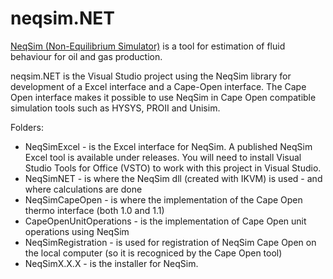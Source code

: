 # neqsim.NET
[NeqSim (Non-Equilibrium Simulator)](https://equinor.github.io/neqsimhome/) is a tool for estimation of fluid behaviour for oil and gas production.

neqsim.NET is the Visual Studio project using the NeqSim library for development of a Excel interface and a Cape-Open interface. The Cape Open interface makes it possible to use NeqSim in Cape Open compatible simulation tools such as HYSYS, PROII and Unisim.

Folders:

* NeqSimExcel - is the Excel interface for NeqSim. A published NeqSim Excel tool is available under releases. You will need to install Visual Studio Tools for Office (VSTO) to work with this project in Visual Studio.
* NeqSimNET - is where the NeqSim dll (created with IKVM) is used - and where calculations are done
* NeqSimCapeOpen - is where the implementation of the Cape Open thermo interface (both 1.0 and 1.1)
* CapeOpenUnitOperations - is the implementation of Cape Open unit operations using NeqSim
* NeqSimRegistration - is used for registration of NeqSim Cape Open on the local computer (so it is recogniced by the Cape Open tool)
* NeqSimX.X.X - is the installer for NeqSim.
